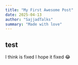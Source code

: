 ```yaml
---
title: "My First Awesome Post"
date: 2025-04-13
author: "SajjadTalks"
summary: "Made with love"
---
```



## test
I think is fixed
I hope it fixed 😂
